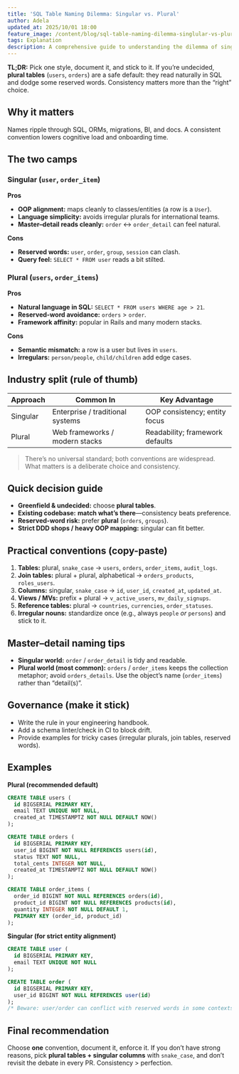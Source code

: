 ```yaml
---
title: 'SQL Table Naming Dilemma: Singular vs. Plural'
author: Adela
updated_at: 2025/10/01 18:00
feature_image: /content/blog/sql-table-naming-dilemma-singlular-vs-plural/cover.webp
tags: Explanation
description: A comprehensive guide to understanding the dilemma of singular vs. plural table naming in SQL databases.
---
```


**TL;DR:** Pick one style, document it, and stick to it. If you’re undecided, **plural tables** (`users`, `orders`) are a safe default: they read naturally in SQL and dodge some reserved words. Consistency matters more than the “right” choice.
## Why it matters

Names ripple through SQL, ORMs, migrations, BI, and docs. A consistent convention lowers cognitive load and onboarding time.

## The two camps

### Singular (`user`, `order_item`)

**Pros**

* **OOP alignment:** maps cleanly to classes/entities (a row is a `User`).
* **Language simplicity:** avoids irregular plurals for international teams.
* **Master–detail reads cleanly:** `order` ↔ `order_detail` can feel natural.

**Cons**

* **Reserved words:** `user`, `order`, `group`, `session` can clash.
* **Query feel:** `SELECT * FROM user` reads a bit stilted.

### Plural (`users`, `order_items`)

**Pros**

* **Natural language in SQL:** `SELECT * FROM users WHERE age > 21`.
* **Reserved-word avoidance:** `orders` > `order`.
* **Framework affinity:** popular in Rails and many modern stacks.

**Cons**

* **Semantic mismatch:** a row is a user but lives in `users`.
* **Irregulars:** `person/people`, `child/children` add edge cases.

## Industry split (rule of thumb)

| Approach | Common In                        | Key Advantage                   |
| -------- | -------------------------------- | ------------------------------- |
| Singular | Enterprise / traditional systems | OOP consistency; entity focus   |
| Plural   | Web frameworks / modern stacks   | Readability; framework defaults |

> There’s no universal standard; both conventions are widespread. What matters is a deliberate choice and consistency.

## Quick decision guide

* **Greenfield & undecided:** choose **plural tables**.
* **Existing codebase:** **match what’s there**—consistency beats preference.
* **Reserved-word risk:** prefer **plural** (`orders`, `groups`).
* **Strict DDD shops / heavy OOP mapping:** singular can fit better.

## Practical conventions (copy-paste)

1. **Tables:** plural, `snake_case` → `users`, `orders`, `order_items`, `audit_logs`.
2. **Join tables:** plural + plural, alphabetical → `orders_products`, `roles_users`.
3. **Columns:** singular, `snake_case` → `id`, `user_id`, `created_at`, `updated_at`.
4. **Views / MVs:** prefix + plural → `v_active_users`, `mv_daily_signups`.
5. **Reference tables:** plural → `countries`, `currencies`, `order_statuses`.
6. **Irregular nouns:** standardize once (e.g., always `people` *or* `persons`) and stick to it.

## Master–detail naming tips

* **Singular world:** `order` / `order_detail` is tidy and readable.
* **Plural world (most common):** `orders` / `order_items` keeps the collection metaphor; avoid `orders_details`.
  Use the object’s name (`order_items`) rather than “detail(s)”.

## Governance (make it stick)

* Write the rule in your engineering handbook.
* Add a schema linter/check in CI to block drift.
* Provide examples for tricky cases (irregular plurals, join tables, reserved words).

## Examples

**Plural (recommended default)**

```sql
CREATE TABLE users (
  id BIGSERIAL PRIMARY KEY,
  email TEXT UNIQUE NOT NULL,
  created_at TIMESTAMPTZ NOT NULL DEFAULT NOW()
);

CREATE TABLE orders (
  id BIGSERIAL PRIMARY KEY,
  user_id BIGINT NOT NULL REFERENCES users(id),
  status TEXT NOT NULL,
  total_cents INTEGER NOT NULL,
  created_at TIMESTAMPTZ NOT NULL DEFAULT NOW()
);

CREATE TABLE order_items (
  order_id BIGINT NOT NULL REFERENCES orders(id),
  product_id BIGINT NOT NULL REFERENCES products(id),
  quantity INTEGER NOT NULL DEFAULT 1,
  PRIMARY KEY (order_id, product_id)
);
```

**Singular (for strict entity alignment)**

```sql
CREATE TABLE user (
  id BIGSERIAL PRIMARY KEY,
  email TEXT UNIQUE NOT NULL
);

CREATE TABLE order (
  id BIGSERIAL PRIMARY KEY,
  user_id BIGINT NOT NULL REFERENCES user(id)
);
/* Beware: user/order can conflict with reserved words in some contexts */
```

## Final recommendation

Choose **one** convention, document it, enforce it. If you don’t have strong reasons, pick **plural tables + singular columns** with `snake_case`, and don’t revisit the debate in every PR. Consistency > perfection.